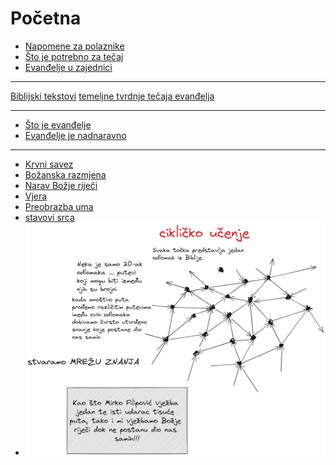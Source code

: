 #  Početna

<!-- -[0000.Što-sve.može](1.tečaj/0000.Što-sve.može.md)
-  na početku dokumenta imam popis svih biblijskih tekstova po temama i linkove na njihove komentare

->

<!--  ❗❗❗ 📝Kartice koje trebam ubaciti:
%%sve ovo trebam naći u karticama, ankiju, bilježnici i Obsidianu - clean writig vault%%
- što je evanđelje?
- što je tečaj evanđelja?
- Pavlovo jednostavno evanđelje
	- Što je uzor ovom siteu - ono što je radio sveti Pavao:
- o bodrenju: evanđelje nije solo sport, nego timski sport
- Crkva je mjesto gdje se predaje živa i djelotvorna Božja riječ
- isto tako Crkva 
-->

- [Napomene za polaznike](1.tečaj/000-Napomene-za-polaznike.md)
- [Što je potrebno za tečaj](1.tečaj/001-Što-je-potrebno-za-tečaj.md) 
- [Evanđelje u zajednici](1.tečaj/070-evanđelje-u-zajednici.md)
---

[Biblijski tekstovi](3.Biblijski_tekstovi/001.1-temeljni-biblijski-tekstovi.md)
[temeljne tvrdnje tečaja evanđelja](1.tečaj/002%20temeljne%20tvrdnje%20tečaja%20evanđelja.md)

---
- [Što je evanđelje](1.tečaj/002-Što-je-evanđelje.md)
- [Evanđelje je nadnaravno](1.tečaj/003-Evanđelje-je-nadnaravno.md)

---
- [Krvni savez](1.tečaj/010-Krvni-savez.md)
- [Božanska razmjena](1.tečaj/020-Božanska-razmjena.md)
- [Narav Božje riječi](1.tečaj/030-Narav-Božje-riječi.md)
- [Vjera](1.tečaj/040-Vjera.md)
- [Preobrazba uma](1.tečaj/050-Preobrazba-uma.md)
- [stavovi srca](1.tečaj/060-stavovi%20srca.md)
- ![cikličko-učenje](assets/cikličko-učenje.png) 
